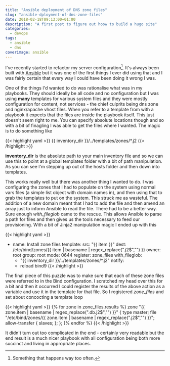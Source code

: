 ```yaml
---
title: "Ansible deployment of DNS zone files"
slug: "ansible-dployment-of-dns-zone-files"
date: 2018-02-18T09:13:00+01:00
description: "A first post to figure out hoow to build a hugo site"
categories:
  - devops
tags: 
  - ansible
  - dns
coverimage: ansible
---
```


I've recently started to refactor my server configuration[^1]. It's always been built with [Ansible](http://www.ansible.com) but it was one of the first things I ever did using that and I was fairly certain that every way I could have been doing it wrong I was.

<!--more-->

One of the things I'd wanted to do was rationalise what was in my playbooks. They should ideally be all code and no configuration but I was using **many** templates for various system files and they were mostly configuration for content, not services - the chief culprits being dns zone and nginx/apache vhost files. When you refer to a template from with a playbook it expects that the files are inside the playbook itself. This just doesn't seem right to me. You can specify absolute locations though and so with a bit of finagling I was able to get the files where I wanted. The magic is to do something like

{{< highlight yaml >}}
{{ inventory_dir }}/../templates/zones/*.j2
{{< /highlight >}}

**inventory_dir** is the absolute path to your main inventory file and so we can use this to point at a global templates folder with a bit of path manipulation. As you can see I'm stepping up out of the hosts folder and then down into templates.

This works really well but there was another thing I wanted to do. I was configuring the zones that I had to populate on the system using normal vars files (a simple list object with domain names in), and then using that to grab the templates to put on the system. This struck me as wasteful. The addition of a new domain meant that I had to add the file and then amend an array just to inform Ansible to read the file. There had to be a better way. Sure enough *with_fileglob* came to the rescue. This allows Ansible to parse a path for files and then gives us the tools necessary to feed our provisioning. With a bit of Jinja2 manipulation magic I ended up with this

{{< highlight yaml >}}
- name: Install zone files
  template:
  src: "{{ item }}"
  dest: /etc/bind/zones/{{ item | basename | regex_replace("\.j2$","") }}
  owner: root
  group: root
  mode: 0644
  register: zone_files
  with_fileglob:
    - "{{ inventory_dir }}/../templates/zones/*.j2"
  notify:
    - reload bind9
{{< /highlight >}}

The final piece of this puzzle was to make sure that each of these zone files were referred to in the Bind configuration. I scratched my head over this for a bit and then it occurred I could register the results of the above action as a variable and use it in the template for that file. So I registered *zone_files* and set about concocting a template loop

{{< highlight yaml >}}
{% for zone in zone_files.results %}
zone "{{ zone.item | basename | regex_replace("\.db\.j2$","") }}" {
   type master;
   file "/etc/bind/zones/{{ zone.item | basename | regex_replace("\.j2$","") }}";
   allow-transfer { slaves; };
};
{% endfor %}
{{< /highlight >}}

It didn't turn out too complicated in the end - certainly very readable but the end result is a much nicer playbook with all configuration being both more succinct and living in appropriate places.

[^1]: Something that happens way too often.